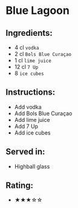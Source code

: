 # Blue Lagoon

## Ingredients:
- 4 cl `vodka`
- 2 cl `Bols Blue Curaçao`
- 1 cl `lime juice`
- 12 cl `7 Up`
- 8 `ice cubes`

## Instructions:
- Add vodka
- Add Bols Blue Curaçao
- Add lime juice
- Add 7 Up
- Add ice cubes

## Served in:
- Highball glass

## Rating:
- ★★★☆☆